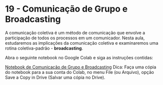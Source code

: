 # 19 - Comunicação de Grupo e Broadcasting

A comunicação coletiva é um método de comunicação que envolve a participação de todos os processos em um comunicador. Nesta aula, estudaremos as implicações da comunicação coletiva e examinaremos uma rotina coletiva-padrão - **broadcasting**.

Abra o seguinte notebook no Google Colab e siga as instruções contidas:

[Notebook de Comunicação de Grupo e Broadcasting](https://colab.research.google.com/drive/17PYAsKifOgbFmnRnboaZ3WV2hI6bv8pD?usp=sharing) Dica: Faça uma cópia do notebook para a sua conta do Colab, no menu File (ou Arquivo), opção Save a Copy in Drive (Salvar uma cópia no Drive). 

